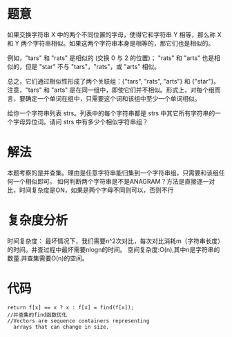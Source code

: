 # 题意
如果交换字符串 X 中的两个不同位置的字母，使得它和字符串 Y 相等，那么称 X 和 Y 两个字符串相似。如果这两个字符串本身是相等的，那它们也是相似的。

例如，"tars" 和 "rats" 是相似的 (交换 0 与 2 的位置)； "rats" 和 "arts" 也是相似的，但是 "star" 不与 "tars"，"rats"，或 "arts" 相似。

总之，它们通过相似性形成了两个关联组：{"tars", "rats", "arts"} 和 {"star"}。注意，"tars" 和 "arts" 是在同一组中，即使它们并不相似。形式上，对每个组而言，要确定一个单词在组中，只需要这个词和该组中至少一个单词相似。

给你一个字符串列表 strs。列表中的每个字符串都是 strs 中其它所有字符串的一个字母异位词。请问 strs 中有多少个相似字符串组？

# 解法
本题考察的是并查集。理由是任意字符串能归集到一个字符串组，只需要和该组任何一个相似即可。
如何判断两个字符串是不是ANAGRAM？方法是直接逐一对比，时间复杂度是ON，如果是两个字母不同则可以，否则不行

# 复杂度分析
时间复杂度：
最坏情况下，我们需要n^2次对比，每次对比消耗m（字符串长度）的时间。并查过程中最坏需要nlogn的时间。
空间复杂度:O(n),其中n是字符串的数量.并查集需要O(n)的空间。

# 代码
    return f[x] == x ? x : f[x] = find(f[x]);
    //并查集的find函数优化
    //Vectors are sequence containers representing 
      arrays that can change in size.
    